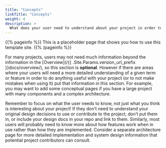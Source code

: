 ```yaml
---
title: "Concepts"
linkTitle: "Concepts"
weight: 4
description: >
  What does your user need to understand about your project in order to use it - or potentially contribute to it? 
---
```


{{% pageinfo %}}
This is a placeholder page that shows you how to use this template site.
{{% /pageinfo %}}

For many projects, users may not need much information beyond the information in the [Overview](/{{ .Site.Params.version_url_prefix }}docs/overview/), so this section is **optional**. However if there are areas where your users will need a more detailed understanding of a given term or feature in order to do anything useful with your project (or to not make mistakes when using it) put that information in this section. For example, you may want to add some conceptual pages if you have a large project with many components and a complex architecture.

Remember to focus on what the user needs to know, not just what you think is interesting about your project! If they don’t need to understand your original design decisions to use or contribute to the project, don’t put them in, or include your design docs in your repo and link to them. Similarly, most users will probably need to know more about how features work when in use rather than how they are implemented. Consider a separate architecture page for more detailed implementation and system design information that potential project contributors can consult.


